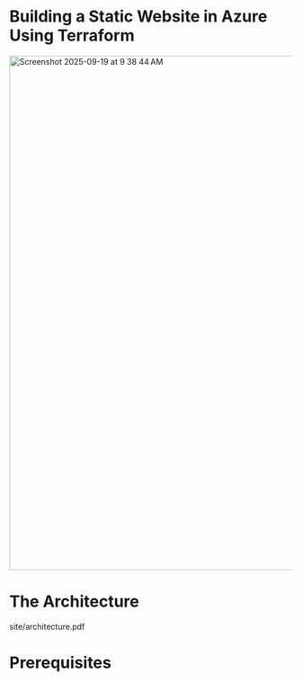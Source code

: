 
# Building a Static Website in Azure Using Terraform

<img width="1619" height="916" alt="Screenshot 2025-09-19 at 9 38 44 AM" src="https://github.com/user-attachments/assets/d35f6b6c-a8b8-4082-97d1-5b5d7f7b6b3c" />

# The Architecture
site/architecture.pdf
# Prerequisites

